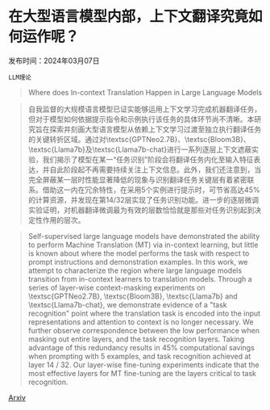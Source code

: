 # 在大型语言模型内部，上下文翻译究竟如何运作呢？

发布时间：2024年03月07日

`LLM理论`

> Where does In-context Translation Happen in Large Language Models

> 自我监督的大规模语言模型已证实能够运用上下文学习完成机器翻译任务，但对于模型如何依据提示指令和示例执行该任务的具体环节尚不清晰。本研究旨在探索并刻画大型语言模型从依赖上下文学习过渡至独立执行翻译任务的关键转折区域。通过对\textsc{GPTNeo2.7B}、\textsc{Bloom3B}、\textsc{Llama7b}及\textsc{Llama7b-chat}进行一系列逐层上下文遮蔽实验，我们揭示了模型在某一“任务识别”阶段会将翻译任务内化至输入特征表达，并自此阶段起不再需要持续关注上下文信息。此外，我们还注意到，当完全屏蔽某一层时性能显著降低的现象与识别翻译任务关键层有着紧密联系。借助这一内在冗余特性，在采用5个实例进行提示时，可节省高达45%的计算资源，并发现在第14/32层实现了任务识别功能。进一步的逐层微调实验证明，对机器翻译微调最为有效的层数恰恰就是那些对任务识别起到决定性作用的层次。

> Self-supervised large language models have demonstrated the ability to perform Machine Translation (MT) via in-context learning, but little is known about where the model performs the task with respect to prompt instructions and demonstration examples. In this work, we attempt to characterize the region where large language models transition from in-context learners to translation models. Through a series of layer-wise context-masking experiments on \textsc{GPTNeo2.7B}, \textsc{Bloom3B}, \textsc{Llama7b} and \textsc{Llama7b-chat}, we demonstrate evidence of a "task recognition" point where the translation task is encoded into the input representations and attention to context is no longer necessary. We further observe correspondence between the low performance when masking out entire layers, and the task recognition layers. Taking advantage of this redundancy results in 45\% computational savings when prompting with 5 examples, and task recognition achieved at layer 14 / 32. Our layer-wise fine-tuning experiments indicate that the most effective layers for MT fine-tuning are the layers critical to task recognition.

[Arxiv](https://arxiv.org/abs/2403.04510)